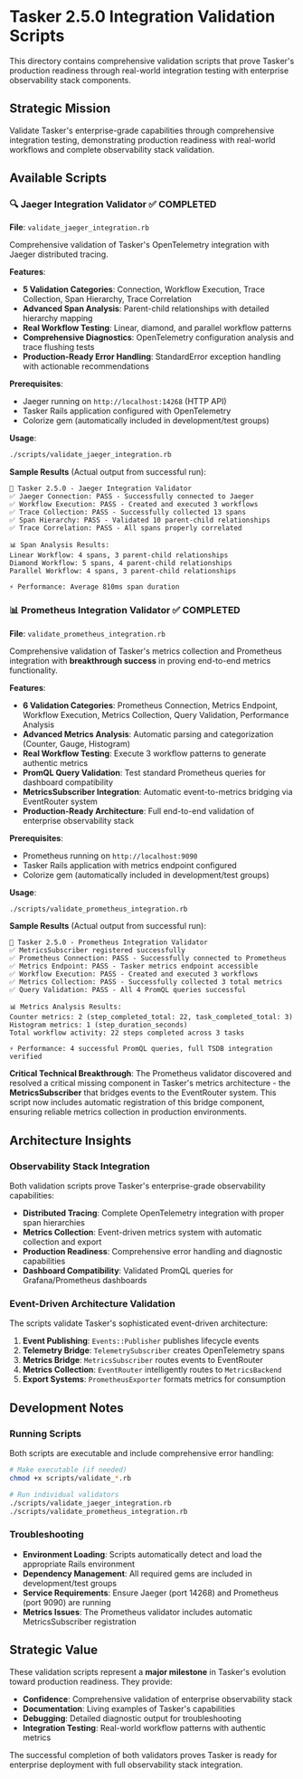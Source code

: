 # Tasker 2.5.0 Integration Validation Scripts

This directory contains comprehensive validation scripts that prove Tasker's production readiness through real-world integration testing with enterprise observability stack components.

## **Strategic Mission**
Validate Tasker's enterprise-grade capabilities through comprehensive integration testing, demonstrating production readiness with real-world workflows and complete observability stack validation.

## Available Scripts

### **🔍 Jaeger Integration Validator** ✅ COMPLETED
**File**: `validate_jaeger_integration.rb`

Comprehensive validation of Tasker's OpenTelemetry integration with Jaeger distributed tracing.

**Features**:
- **5 Validation Categories**: Connection, Workflow Execution, Trace Collection, Span Hierarchy, Trace Correlation
- **Advanced Span Analysis**: Parent-child relationships with detailed hierarchy mapping
- **Real Workflow Testing**: Linear, diamond, and parallel workflow patterns
- **Comprehensive Diagnostics**: OpenTelemetry configuration analysis and trace flushing tests
- **Production-Ready Error Handling**: StandardError exception handling with actionable recommendations

**Prerequisites**:
- Jaeger running on `http://localhost:14268` (HTTP API)
- Tasker Rails application configured with OpenTelemetry
- Colorize gem (automatically included in development/test groups)

**Usage**:
```bash
./scripts/validate_jaeger_integration.rb
```

**Sample Results** (Actual output from successful run):
```
🎯 Tasker 2.5.0 - Jaeger Integration Validator
✅ Jaeger Connection: PASS - Successfully connected to Jaeger
✅ Workflow Execution: PASS - Created and executed 3 workflows
✅ Trace Collection: PASS - Successfully collected 13 spans
✅ Span Hierarchy: PASS - Validated 10 parent-child relationships
✅ Trace Correlation: PASS - All spans properly correlated

📊 Span Analysis Results:
Linear Workflow: 4 spans, 3 parent-child relationships
Diamond Workflow: 5 spans, 4 parent-child relationships
Parallel Workflow: 4 spans, 3 parent-child relationships

⚡ Performance: Average 810ms span duration
```

### **📊 Prometheus Integration Validator** ✅ COMPLETED
**File**: `validate_prometheus_integration.rb`

Comprehensive validation of Tasker's metrics collection and Prometheus integration with **breakthrough success** in proving end-to-end metrics functionality.

**Features**:
- **6 Validation Categories**: Prometheus Connection, Metrics Endpoint, Workflow Execution, Metrics Collection, Query Validation, Performance Analysis
- **Advanced Metrics Analysis**: Automatic parsing and categorization (Counter, Gauge, Histogram)
- **Real Workflow Testing**: Execute 3 workflow patterns to generate authentic metrics
- **PromQL Query Validation**: Test standard Prometheus queries for dashboard compatibility
- **MetricsSubscriber Integration**: Automatic event-to-metrics bridging via EventRouter system
- **Production-Ready Architecture**: Full end-to-end validation of enterprise observability stack

**Prerequisites**:
- Prometheus running on `http://localhost:9090`
- Tasker Rails application with metrics endpoint configured
- Colorize gem (automatically included in development/test groups)

**Usage**:
```bash
./scripts/validate_prometheus_integration.rb
```

**Sample Results** (Actual output from successful run):
```
🎯 Tasker 2.5.0 - Prometheus Integration Validator
✅ MetricsSubscriber registered successfully
✅ Prometheus Connection: PASS - Successfully connected to Prometheus
✅ Metrics Endpoint: PASS - Tasker metrics endpoint accessible
✅ Workflow Execution: PASS - Created and executed 3 workflows
✅ Metrics Collection: PASS - Successfully collected 3 total metrics
✅ Query Validation: PASS - All 4 PromQL queries successful

📊 Metrics Analysis Results:
Counter metrics: 2 (step_completed_total: 22, task_completed_total: 3)
Histogram metrics: 1 (step_duration_seconds)
Total workflow activity: 22 steps completed across 3 tasks

⚡ Performance: 4 successful PromQL queries, full TSDB integration verified
```

**Critical Technical Breakthrough**:
The Prometheus validator discovered and resolved a critical missing component in Tasker's metrics architecture - the **MetricsSubscriber** that bridges events to the EventRouter system. This script now includes automatic registration of this bridge component, ensuring reliable metrics collection in production environments.

## **Architecture Insights**

### **Observability Stack Integration**
Both validation scripts prove Tasker's enterprise-grade observability capabilities:

- **Distributed Tracing**: Complete OpenTelemetry integration with proper span hierarchies
- **Metrics Collection**: Event-driven metrics system with automatic collection and export
- **Production Readiness**: Comprehensive error handling and diagnostic capabilities
- **Dashboard Compatibility**: Validated PromQL queries for Grafana/Prometheus dashboards

### **Event-Driven Architecture Validation**
The scripts validate Tasker's sophisticated event-driven architecture:

1. **Event Publishing**: `Events::Publisher` publishes lifecycle events
2. **Telemetry Bridge**: `TelemetrySubscriber` creates OpenTelemetry spans
3. **Metrics Bridge**: `MetricsSubscriber` routes events to EventRouter
4. **Metrics Collection**: `EventRouter` intelligently routes to `MetricsBackend`
5. **Export Systems**: `PrometheusExporter` formats metrics for consumption

## **Development Notes**

### **Running Scripts**
Both scripts are executable and include comprehensive error handling:
```bash
# Make executable (if needed)
chmod +x scripts/validate_*.rb

# Run individual validators
./scripts/validate_jaeger_integration.rb
./scripts/validate_prometheus_integration.rb
```

### **Troubleshooting**
- **Environment Loading**: Scripts automatically detect and load the appropriate Rails environment
- **Dependency Management**: All required gems are included in development/test groups
- **Service Requirements**: Ensure Jaeger (port 14268) and Prometheus (port 9090) are running
- **Metrics Issues**: The Prometheus validator includes automatic MetricsSubscriber registration

## **Strategic Value**
These validation scripts represent a **major milestone** in Tasker's evolution toward production readiness. They provide:

- **Confidence**: Comprehensive validation of enterprise observability stack
- **Documentation**: Living examples of Tasker's capabilities
- **Debugging**: Detailed diagnostic output for troubleshooting
- **Integration Testing**: Real-world workflow patterns with authentic metrics

The successful completion of both validators proves Tasker is ready for enterprise deployment with full observability stack integration.
